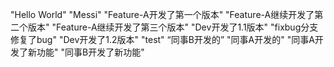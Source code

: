"Hello World"
"Messi"
"Feature-A开发了第一个版本"
"Feature-A继续开发了第二个版本"
"Feature-A继续开发了第三个版本"
"Dev开发了1.1版本"
"fixbug分支修复了bug"
"Dev开发了1.2版本"
"test"
“同事B开发的”
"同事A开发的"
"同事A开发了新功能"
"同事B开发了新功能"
